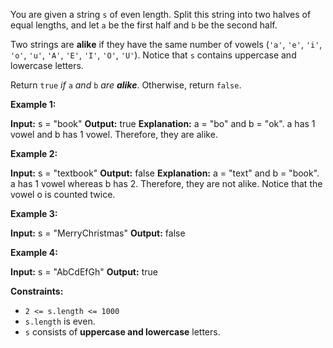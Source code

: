 
You are given a string  `s`  of even length. Split this string into two halves of equal lengths, and let  `a`  be the first half and  `b`  be the second half.

Two strings are  **alike**  if they have the same number of vowels (`'a'`,  `'e'`,  `'i'`,  `'o'`,  `'u'`,  `'A'`,  `'E'`,  `'I'`,  `'O'`,  `'U'`). Notice that  `s`  contains uppercase and lowercase letters.

Return  `true` _if_ `a` _and_ `b` _are  **alike**_. Otherwise, return  `false`.

**Example 1:**

**Input:** s = "book"
**Output:** true
**Explanation:** a = "bo" and b = "ok". a has 1 vowel and b has 1 vowel. Therefore, they are alike.

**Example 2:**

**Input:** s = "textbook"
**Output:** false
**Explanation:** a = "text" and b = "book". a has 1 vowel whereas b has 2. Therefore, they are not alike.
Notice that the vowel o is counted twice.

**Example 3:**

**Input:** s = "MerryChristmas"
**Output:** false

**Example 4:**

**Input:** s = "AbCdEfGh"
**Output:** true

**Constraints:**

-   `2 <= s.length <= 1000`
-   `s.length`  is even.
-   `s`  consists of  **uppercase and lowercase**  letters.
